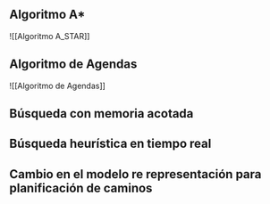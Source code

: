 ## Algoritmo A*
![[Algoritmo A_STAR]]

## Algoritmo de Agendas
![[Algoritmo de Agendas]]

## Búsqueda con memoria acotada

## Búsqueda heurística en tiempo real

## Cambio en el modelo re representación para planificación de caminos